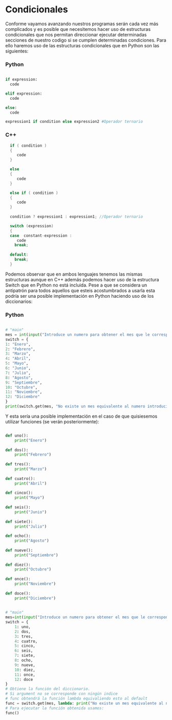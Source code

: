 # Condicionales

Conforme vayamos avanzando nuestros programas serán cada vez más complicados y es posible que necesitemos hacer uso de estructuras condicionales que nos permitan direccionar ejecutar determinadas secciones de nuestro codigo si se cumplen determinadas condiciones. Para ello haremos uso de las estructuras condicionales que en Python son las siguientes:

### Python

```python

if expression:
  code

elif expression:
  code

else:
  code

expression1 if condition else expression2 #Operador ternario

```

### C++

```cpp
  if ( condition )
  {
     code 
  }

  else
  {
     code 
  }

  else if ( condition )
  {
     code 
  }
  
  condition ? expression1 : expression1; //Operador ternario

  switch (expression)
  {
  case  constant-expression :
     code 
    break;
  
  default:
    break;
  }
```

Podemos observar que en ambos lenguajes tenemos las mismas estructuras aunque en C++ además podemos hacer uso de la estructura Switch que en Python no está incluida. Pese a que se considera un antipatrón para todos aquellos que esteis acostumbrados a usarla esta podría ser una posible implementación en Python haciendo uso de los diccionarios:

### Python

```python

# "main"
mes = int(input("Introduce un numero para obtener el mes que le corresponde:"))
switch = {
1: "Enero",
2: "Febrero",
3: "Marzo",
4: "Abril",
5: "Mayo",
6: "Junio",
7: "Julio",
8: "Agosto",
9: "Septiembre",
10: "Octubre",
11: "Noviembre",
12: "Diciembre"
}
print(switch.get(mes, "No existe un mes equivalente al numero introducido"))

```

Y esta sería una posible implementación en el caso de que quisiesemos utilizar funciones (se verán posteriormente):

```python

def uno():
    print("Enero")
 
def dos():
    print("Febrero")
 
def tres():
    print("Marzo")
 
def cuatro():
    print("Abril")
 
def cinco():
    print("Mayo")
 
def seis():
    print("Junio")
 
def siete():
    print("Julio")
 
def ocho():
    print("Agosto")
 
def nueve():
    print("Septiembre")
 
def diez():
    print("Octubre")
 
def once():
    print("Noviembre")
 
def doce():
    print("Diciembre")
 
 
# "main"
mes=int(input("Introduce un numero para obtener el mes que le corresponde: "))
switch = {
    1: uno,
    2: dos,
    3: tres,
    4: cuatro,
    5: cinco,
    6: seis,
    7: siete,
    8: ocho,
    9: nueve,
    10: diez,
    11: once,
    12: doce
}
# Obtiene la función del diccionario. 
# Si argument no se corresponde con ningún indice 
# func obtendrá la función lambda equivaliendo esto al default
func = switch.get(mes, lambda: print("No existe un mes equivalente al numero introducido"))
# Para ejecutar la función obtenida usamos:
func()
```